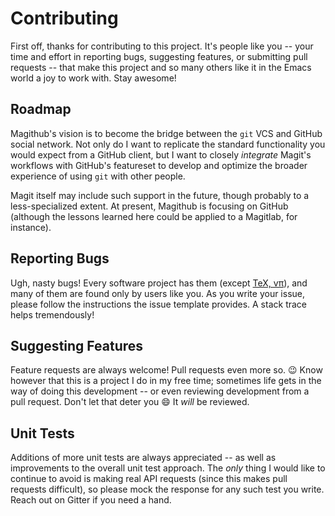 # Contributing

First off, thanks for contributing to this project.  It's people like
you -- your time and effort in reporting bugs, suggesting features, or
submitting pull requests -- that make this project and so many others
like it in the Emacs world a joy to work with.  Stay awesome!

## Roadmap

Magithub's vision is to become the bridge between the `git` VCS and
GitHub social network.  Not only do I want to replicate the standard
functionality you would expect from a GitHub client, but I want to
closely *integrate* Magit's workflows with GitHub's featureset to
develop and optimize the broader experience of using `git` with other
people.

Magit itself may include such support in the future, though probably
to a less-specialized extent.  At present, Magithub is focusing on
GitHub (although the lessons learned here could be applied to a
Magitlab, for instance).

## Reporting Bugs

Ugh, nasty bugs!  Every software project has them (except
[TeX, vπ][tex-bug]), and many of them are found only by users like
you.  As you write your issue, please follow the instructions the
issue template provides.  A stack trace helps tremendously!

## Suggesting Features

Feature requests are always welcome!  Pull requests even more so.
:wink: Know however that this is a project I do in my free time;
sometimes life gets in the way of doing this development -- or even
reviewing development from a pull request.  Don't let that deter you
:smile: It *will* be reviewed.

## Unit Tests

Additions of more unit tests are always appreciated -- as well as
improvements to the overall unit test approach.  The *only* thing I
would like to continue to avoid is making real API requests (since
this makes pull requests difficult), so please mock the response for
any such test you write.  Reach out on Gitter if you need a hand.

[tex-bug]: http://www.ntg.nl/maps/05/34.pdf
